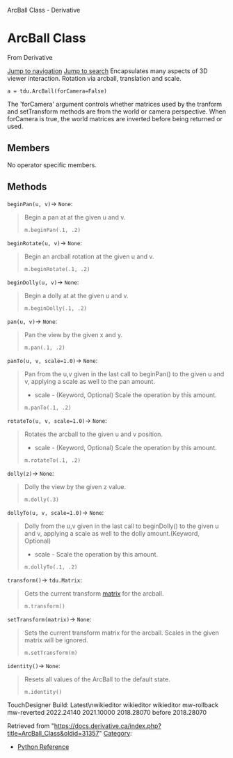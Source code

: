 

ArcBall Class - Derivative




# ArcBall Class
From Derivative

[Jump to navigation](#mw-head)
[Jump to search](#searchInput)
Encapsulates many aspects of 3D viewer interaction. Rotation via arcball, translation and scale.
```
a = tdu.ArcBall(forCamera=False)
```
The 'forCamera' argument controls whether matrices used by the tranform and setTransform methods are from the world or camera perspective. When forCamera is true, the world matrices are inverted before being returned or used.
  

## Members
No operator specific members.
  

## Methods
`beginPan(u, v)`→ `None`:
> Begin a pan at at the given u and v.
> 
> ```
> m.beginPan(.1, .2)
> 
> ```
`beginRotate(u, v)`→ `None`:
> Begin an arcball rotation at the given u and v.
> 
> ```
> m.beginRotate(.1, .2)
> 
> ```
`beginDolly(u, v)`→ `None`:
> Begin a dolly at at the given u and v.
> 
> ```
> m.beginDolly(.1, .2)
> 
> ```
`pan(u, v)`→ `None`:
> Pan the view by the given x and y.
> 
> ```
> m.pan(.1, .2)
> 
> ```
`panTo(u, v, scale=1.0)`→ `None`:
> Pan from the u,v given in the last call to beginPan() to the given u and v, applying a scale as well to the pan amount.
> 
> * scale - (Keyword, Optional) Scale the operation by this amount.
> 
> ```
> m.panTo(.1, .2)
> 
> ```
`rotateTo(u, v, scale=1.0)`→ `None`:
> Rotates the arcball to the given u and v position.
> 
> * scale - (Keyword, Optional) Scale the operation by this amount.
> 
> ```
> m.rotateTo(.1, .2)
> 
> ```
`dolly(z)`→ `None`:
> Dolly the view by the given z value.
> 
> ```
> m.dolly(.3)
> 
> ```
`dollyTo(u, v, scale=1.0)`→ `None`:
> Dolly from the u,v given in the last call to beginDolly() to the given u and v, applying a scale as well to the dolly amount.(Keyword, Optional)
> 
> * scale - Scale the operation by this amount.
> 
> ```
> m.dollyTo(.1, .2)
> 
> ```
`transform()`→ `tdu.Matrix`:
> Gets the current transform [matrix](Matrix_Class.html "Matrix Class") for the arcball.
> 
> ```
> m.transform()
> 
> ```
`setTransform(matrix)`→ `None`:
> Sets the current transform matrix for the arcball. Scales in the given matrix will be ignored.
> 
> ```
> m.setTransform(m)
> 
> ```
`identity()`→ `None`:
> Resets all values of the ArcBall to the default state.
> 
> ```
> m.identity()
> 
> ```
TouchDesigner Build: 
Latest\nwikieditor
wikieditor
wikieditor
mw-rollback
mw-reverted
2022.24140
2021.10000
2018.28070
before 2018.28070

Retrieved from "<https://docs.derivative.ca/index.php?title=ArcBall_Class&oldid=31357>"
[Category](Special_Categories.html "Special:Categories"):
* [Python Reference](Category_Python_Reference.html "Category:Python Reference")